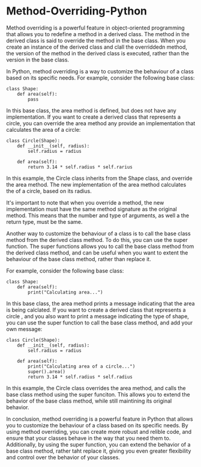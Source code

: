 # Method-Overriding-Python

Method overriding is a powerful feature in object-oriented programming that allows you to redefine a method in a derived class. The method in the derived class is said to override the method in the base class. When you create an instance of the derived class and clall the overriddedn method, the version of the method in the derived class is executed, rather than the version in the base class.

In Python, method overriding is a way to customize the behaviour of a class based on its specific needs. For example, consider the following base class:

    class Shape:
        def area(self):
            pass

In this base class, the area method is defined, but does not have any implementation. If you want to create a derived class that represents a circle, you can override the area method any provide an implementation that calculates the area of a circle:

    class Circle(Shape):
        def __init__(self, radius):
            self.radius = radius

        def area(self):
            return 3.14 * self.radius * self.rarius


In this example, the Circle class inherits from the Shape class, and override the area method. The new implementation of the area method calculates the of a circle, based on its radius.

It's important to note that when you override a method, the new implementation must have the same method signature as the original method. This means that the number and type of arguments, as well a the return type, must be the same.

Another way to customize the behaviour of a class is to call the base class method from the derived class method. To do this, you can use the super function. The super functions allows you to call the base class method from the derived class method, and can be useful when you want to extent the behaviour of the base class method, rather than replace it.

For example, consider the following base class:

    class Shape:
        def area(self):
            print("Calculating area...")

In this base class, the area method prints a message indicating that the area is being calclated. If you want to create a derived class that represents a circle , and you also want to print a message indicating the type of shape, you can use the super function to call the base class method, and add your own message:

    class Circle(Shape):
        def __init__(self, radius):
            self.radius = radius

        def area(self):
            print("Calculating area of a circle...")
            super().area()
            return 3.14 * self.radius * self.radius

In this example, the Circle class overrides the area method, and calls the base class method using the super funciton. This allows you to extend the behavior of the base class method, while still maintining its original behavior.

In conclusion, method overriding is a powerful feature in Python that allows you to customize the behaviour of a class based on its specific needs. By using method overriding, you can create more robust and relible code, and ensure that your classes behave in the way that you need them to. Additionally, by using the super function, you can extend the behavior of a base class method, rather taht replace it, giving you even greater flexibility and control over the behavior of your classes.


